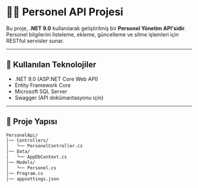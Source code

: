 # 👨‍💼 Personel API Projesi

Bu proje, **.NET 9.0** kullanılarak geliştirilmiş bir **Personel Yönetim API'sidir**.  
Personel bilgilerini listeleme, ekleme, güncelleme ve silme işlemleri için RESTful servisler sunar.  

---

## 🚀 Kullanılan Teknolojiler
- .NET 9.0 (ASP.NET Core Web API)
- Entity Framework Core
- Microsoft SQL Server
- Swagger (API dokümantasyonu için)

---

## 📂 Proje Yapısı
```bash
PersonelApi/
│── Controllers/
│   └── PersonelController.cs
│── Data/
│   └── AppDbContext.cs
│── Models/
│   └── Personel.cs
│── Program.cs
│── appsettings.json

